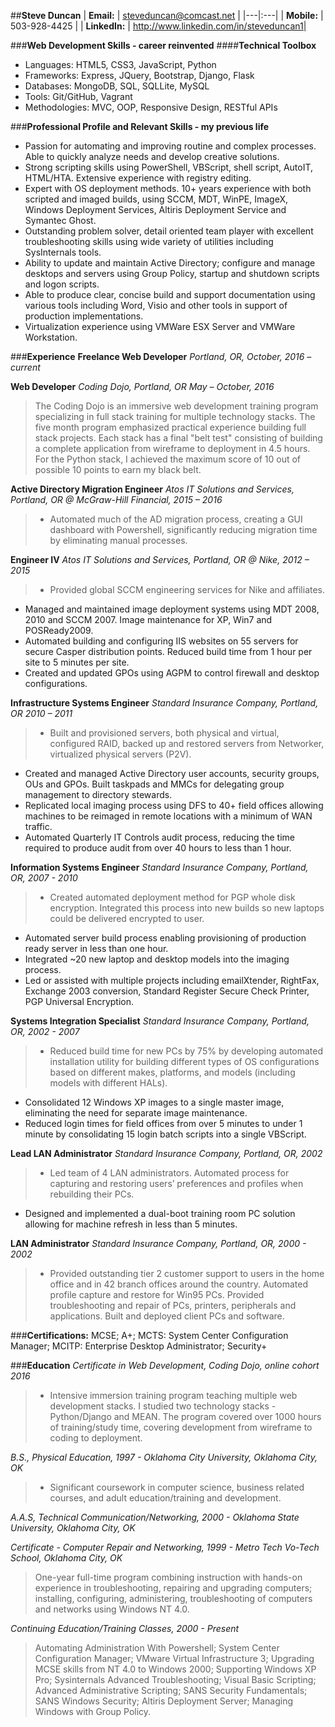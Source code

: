 ##**Steve Duncan**
| **Email:** | steveduncan@comcast.net |
|---|:---|
| **Mobile:** | 503-928-4425 |
| **LinkedIn:** | http://www.linkedin.com/in/steveduncan1|

###**Web Development Skills - career reinvented**
####**Technical Toolbox**
* Languages: HTML5, CSS3, JavaScript, Python
* Frameworks: Express, JQuery, Bootstrap, Django, Flask
* Databases: MongoDB, SQL, SQLLite, MySQL
* Tools: Git/GitHub, Vagrant
* Methodologies: MVC, OOP, Responsive Design, RESTful APIs

###**Professional Profile and Relevant Skills - my previous life**
* Passion for automating and improving routine and complex processes. Able to quickly analyze needs and develop creative solutions.
* Strong scripting skills using PowerShell, VBScript, shell script, AutoIT, HTML/HTA. Extensive experience with registry editing.
* Expert with OS deployment methods. 10+ years experience with both scripted and imaged builds, using SCCM, MDT, WinPE, ImageX, Windows Deployment Services,  Altiris Deployment Service and Symantec Ghost.
* Outstanding problem solver, detail oriented team player with excellent troubleshooting skills using wide variety of utilities including SysInternals tools.
* Ability to update and maintain Active Directory; configure and manage desktops and servers using Group Policy, startup and shutdown scripts and logon scripts.
* Able to produce clear, concise build and support documentation using various tools including Word, Visio and other tools in support of production implementations. 
* Virtualization experience using VMWare ESX Server and VMWare Workstation.

###**Experience**
**Freelance Web Developer**
*Portland, OR,  October, 2016 – current*

**Web Developer**
*Coding Dojo, Portland, OR	May – October, 2016*	 
>The Coding Dojo is an immersive web development training program specializing in full stack training for multiple technology stacks. The five month program emphasized practical experience building full stack projects. Each stack has a final "belt test" consisting of building a complete application from wireframe to deployment in 4.5 hours. For the Python stack, I achieved the maximum score of 10 out of possible 10 points to earn my black belt. 

**Active Directory Migration Engineer**
*Atos IT Solutions and Services, Portland, OR @ McGraw-Hill Financial,  2015 – 2016*	 
>* Automated much of the AD migration process, creating a GUI dashboard with Powershell, significantly reducing migration time by eliminating manual processes.
	 
**Engineer IV**
*Atos IT Solutions and Services, Portland, OR @ Nike, 2012 – 2015*	

>* Provided global SCCM engineering services for Nike and affiliates. 
* Managed and maintained image deployment systems using MDT 2008, 2010 and SCCM 2007. Image maintenance for XP, Win7 and POSReady2009. 
* Automated building and configuring IIS websites on 55 servers for secure Casper distribution points. Reduced build time from 1 hour per site to 5 minutes per site. 
* Created and updated GPOs using AGPM to control firewall and desktop configurations. 

**Infrastructure Systems Engineer**
*Standard Insurance Company, Portland, OR	2010 – 2011*

>* Built and provisioned servers, both physical and virtual, configured RAID, backed up and restored servers from Networker, virtualized physical servers (P2V).
* Created and managed Active Directory user accounts, security groups, OUs and GPOs. Built taskpads and MMCs for delegating group management to directory stewards. 
* Replicated local imaging process using DFS to 40+ field offices allowing machines to be reimaged in remote locations with a minimum of WAN traffic.
* Automated Quarterly IT Controls audit process, reducing the time required to produce audit from over 40 hours to less than 1 hour.

**Information Systems Engineer**
*Standard Insurance Company, Portland, OR, 2007 - 2010*

>* Created automated deployment method for PGP whole disk encryption. Integrated this process into new builds so new laptops could be delivered encrypted to user.
* Automated server build process enabling provisioning of production ready server in less than one hour.
* Integrated ~20 new laptop and desktop models into the imaging process.
* Led or assisted with multiple projects including emailXtender, RightFax, Exchange 2003 conversion, Standard Register Secure Check Printer, PGP Universal Encryption.

**Systems Integration Specialist**
*Standard Insurance Company, Portland, OR, 2002  - 2007*

>* Reduced build time for new PCs by 75% by developing automated installation utility for building different types of OS configurations based on different makes, platforms, and models (including models with different HALs).
* Consolidated 12 Windows XP images to a single master image, eliminating the need for separate image maintenance.
* Reduced login times for field offices from over 5 minutes to under 1 minute by consolidating 15 login batch scripts into a single VBScript.

**Lead LAN Administrator**
*Standard Insurance Company, Portland, OR, 2002*

>* Led team of 4 LAN administrators. Automated process for capturing and restoring users’ preferences and profiles when rebuilding their PCs.
* Designed and implemented a dual-boot training room PC solution allowing for machine refresh in less than 5 minutes.

**LAN Administrator**
*Standard Insurance Company, Portland, OR, 2000 - 2002*

>* Provided outstanding tier 2 customer support to users in the home office and in 42 branch offices around the country. Automated profile capture and restore for Win95 PCs. Provided troubleshooting and repair of PCs, printers, peripherals and applications. Built and deployed client PCs and software.
>

###**Certifications:**
MCSE; A+;  MCTS: System Center Configuration Manager;  MCITP: Enterprise Desktop Administrator; Security+

###**Education**
*Certificate in Web Development, Coding Dojo, online cohort 2016*
>* Intensive immersion training program teaching multiple web development stacks. I studied two technology stacks - Python/Django and MEAN. The program covered over 1000 hours of training/study time, covering development from wireframe to coding to deployment.

*B.S., Physical Education, 1997 - Oklahoma City University, Oklahoma City, OK*
>* Significant coursework in computer science, business related courses, and adult education/training and development.

*A.A.S, Technical Communication/Networking, 2000 - Oklahoma State University, Oklahoma City, OK*

*Certificate - Computer Repair and Networking, 1999 - Metro Tech Vo-Tech School, Oklahoma City, OK*	

> One-year full-time program combining instruction with hands-on experience in troubleshooting, repairing and upgrading computers;  installing, configuring, administering, troubleshooting of computers and networks using Windows NT 4.0.

*Continuing Education/Training Classes, 2000 - Present*
	
> Automating Administration With Powershell; System Center Configuration Manager; VMware Virtual Infrastructure 3; Upgrading MCSE skills from NT 4.0 to Windows 2000; Supporting Windows XP Pro; Sysinternals Advanced Troubleshooting; Visual Basic Scripting; Advanced Administrative Scripting; SANS Security Fundamentals; SANS Windows Security; Altiris Deployment Server; Managing Windows with Group Policy.

